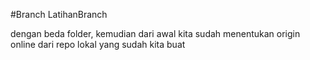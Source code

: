 #Branch LatihanBranch

dengan beda folder, kemudian dari awal kita sudah menentukan origin online dari
repo lokal yang sudah kita buat

